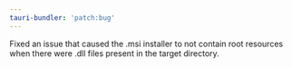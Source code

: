 ```yaml
---
tauri-bundler: 'patch:bug'
---
```


Fixed an issue that caused the .msi installer to not contain root resources when there were .dll files present in the target directory.
